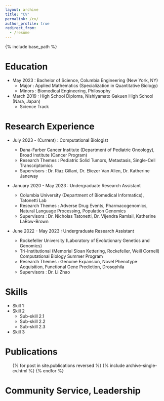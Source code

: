 ```yaml
---
layout: archive
title: "CV"
permalink: /cv/
author_profile: true
redirect_from:
  - /resume
---
```


{% include base_path %}

Education
======
* May 2023 : Bachelor of Science, Columbia Engineering (New York, NY)
  * Major : Applied Mathematics (Specialization in Quantitative Biology)
  * Minors : Biomedical Engineering, Philosophy
* March 2019 : High School Diploma, Nishiyamato Gakuen High School (Nara, Japan)
  * Science Track

Research Experience
======
* July 2023 - (Current) : Computational Biologist
  * Dana-Farber Cancer Institute (Department of Pediatric Oncology), Broad Institute (Cancer Program)
  * Research Themes : Pediatric Solid Tumors, Metastasis, Single-Cell Transcriptomics
  * Supervisors : Dr. Riaz Gillani, Dr. Eliezer Van Allen, Dr. Katherine Janeway

* January 2020 - May 2023 : Undergraduate Research Assistant
  * Columbia University (Department of Biomedical Informatics), Tatonetti Lab
  * Research Themes : Adverse Drug Events, Pharmacogenomics, Natural Language Processing, Population Genomics
  * Supervisors : Dr. Nicholas Tatonetti, Dr. Vijendra Ramlall, Katherine LaRow-Brown

* June 2022 - May 2023 : Undergraduate Research Assistant
  * Rockefeller University (Laboratory of Evolutionary Genetics and Genomics)
  * Tri-Institutional (Memorial Sloan Kettering, Rockefeller, Weill Cornell) Computational Biology Summer Program
  * Research Themes : Genome Expansion, Novel Phenotype Acquisition, Functional Gene Prediction, Drosophila
  * Supervisors : Dr. Li Zhao

  
Skills
======
* Skill 1
* Skill 2
  * Sub-skill 2.1
  * Sub-skill 2.2
  * Sub-skill 2.3
* Skill 3

Publications
======
  <ul>{% for post in site.publications reversed %}
    {% include archive-single-cv.html %}
  {% endfor %}</ul>


Community Service, Leadership
======